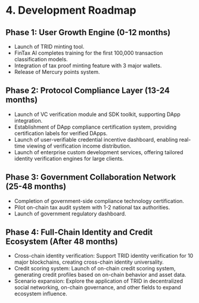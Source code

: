 # 4. Development Roadmap

## Phase 1: User Growth Engine (0-12 months)

* Launch of TRID minting tool.
* FinTax AI completes training for the first 100,000 transaction classification models.
* Integration of tax proof minting feature with 3 major wallets.
* Release of Mercury points system.

## Phase 2: Protocol Compliance Layer (13-24 months)

* Launch of VC verification module and SDK toolkit, supporting DApp integration.
* Establishment of DApp compliance certification system, providing certification labels for verified DApps.
* Launch of user-verifiable credential incentive dashboard, enabling real-time viewing of verification income distribution.
* Launch of enterprise custom development services, offering tailored identity verification engines for large clients.

## Phase 3: Government Collaboration Network (25-48 months)

* Completion of government-side compliance technology certification.
* Pilot on-chain tax audit system with 1-2 national tax authorities.
* Launch of government regulatory dashboard.

## Phase 4: Full-Chain Identity and Credit Ecosystem (After 48 months)

* Cross-chain identity verification: Support TRID identity verification for 10 major blockchains, creating cross-chain identity universality.
* Credit scoring system: Launch of on-chain credit scoring system, generating credit profiles based on on-chain behavior and asset data.
* Scenario expansion: Explore the application of TRID in decentralized social networking, on-chain governance, and other fields to expand ecosystem influence.
